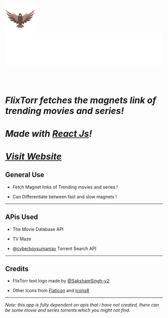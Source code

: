 <a href="https://rohtanshsehgal.github.io/FlixTorr/"><img src="./src/images/falcon.png" align="left" ></a>

## ![**FlixTorr**](./src/images/FlixTorr.svg)

<br></br>

# **_FlixTorr fetches the magnets link of trending movies and series!_**

# _Made with [React Js](https://reactjs.org/)!_

# _[Visit Website](https://rohtanshsehgal.github.io/FlixTorr/)_

## **General Use**

- Fetch Magnet links of Trending movies and series !

- Can Differentiate between fast and slow magnets !

---

## **APis Used**

- The Movie Database API

- TV Maze

- [@cyberboysumanjay](https://github.com/cyberboysumanjay) Torrent Search API

---

## **Credits**

- FlixTorr text logo made by [@SakshamSingh-v2](https://github.comSakshamSingh-v2)

- Other Icons from [Flaticon](https://www.flaticon.com/) and [Icons8](https://icons8.com/)

---

_Note: this app is fully dependent on apis that i have not created, there can be some movie and series torrents which you might not find._
